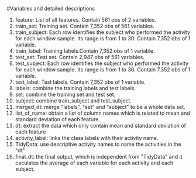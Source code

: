 #Variables and detailed descriptions
1. feature: List of all features. Contain 561 obs of 2 variables.
2. train_set: Training set. Contain 7,352 obs of 561 variables.
3. train_subject: Each row identifies the subject who performed the activity for each window sample. Its range is from 1 to 30. Contain 7,352 obs of 1 variable.
4. train_label: Training labels.Contain 7,352 obs of 1 variable.
5. test_set: Test set. Contain 2,947 obs of 561 variables.
6. test_subject: Each row identifies the subject who performed the activity for each window sample. Its range is from 1 to 30. Contain 7,352 obs of 1 variable.
7. test_label: Test labels. Contain 7,352 obs of 1 variable.
8. labels: combine the training labels and test labels.
9. set: combine the training set and test set.
10. subject: combine train_subject and test_subject.
11. merged_dt: merge "labels", "set" and "subject" to be a whole data set.
12. list_of_name: obtain a list of column names which is related to mean and standard deviation of each feature.
13. dt: extract the data which only contain mean and standard deviation of each feature
14. activity_label: links the class labels with their activity name.
15. TidyData: use descriptive activity names to name the activities in the "dt"
16. final_dt: the final output, which is independent from "TidyData" and it caculates the average of each variable for each activity and each subject.
